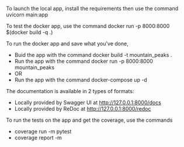 To launch the local app, install the requirements then use the command uvicorn main:app

To test the docker app, use the command docker run -p 8000:8000 $(docker build -q .)

To run the docker app and save what you've done,

* Buid the app with the command docker build -t mountain_peaks .
* Run the app with the command docker run -p 8000:8000 mountain_peaks
* OR
* Run the app with the command docker-compose up -d

The documentation is available in 2 types of formats:

* Locally provided by Swagger UI at http://127.0.0.1:8000/docs
* Locally provided by ReDoc at http://127.0.0.1:8000/redoc

To run the tests on the app and get the coverage, use the commands

* coverage run -m pytest
* coverage report -m
